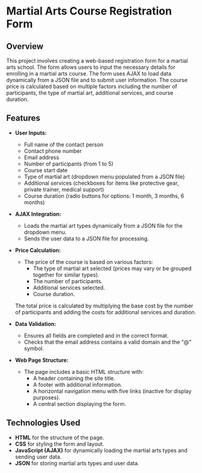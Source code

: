 # Martial Arts Course Registration Form

## Overview
This project involves creating a web-based registration form for a martial arts school. The form allows users to input the necessary details for enrolling in a martial arts course. The form uses AJAX to load data dynamically from a JSON file and to submit user information. The course price is calculated based on multiple factors including the number of participants, the type of martial art, additional services, and course duration.

## Features
- **User Inputs:**
  - Full name of the contact person
  - Contact phone number
  - Email address
  - Number of participants (from 1 to 5)
  - Course start date
  - Type of martial art (dropdown menu populated from a JSON file)
  - Additional services (checkboxes for items like protective gear, private trainer, medical support)
  - Course duration (radio buttons for options: 1 month, 3 months, 6 months)
  
- **AJAX Integration:**
  - Loads the martial art types dynamically from a JSON file for the dropdown menu.
  - Sends the user data to a JSON file for processing.
  
- **Price Calculation:**
  - The price of the course is based on various factors:
    - The type of martial art selected (prices may vary or be grouped together for similar types).
    - The number of participants.
    - Additional services selected.
    - Course duration.
  
  The total price is calculated by multiplying the base cost by the number of participants and adding the costs for additional services and duration.

- **Data Validation:**
  - Ensures all fields are completed and in the correct format.
  - Checks that the email address contains a valid domain and the "@" symbol.
  
- **Web Page Structure:**
  - The page includes a basic HTML structure with:
    - A header containing the site title.
    - A footer with additional information.
    - A horizontal navigation menu with five links (inactive for display purposes).
    - A central section displaying the form.

## Technologies Used
- **HTML** for the structure of the page.
- **CSS** for styling the form and layout.
- **JavaScript (AJAX)** for dynamically loading the martial arts types and sending user data.
- **JSON** for storing martial arts types and user data.
